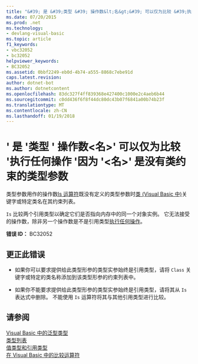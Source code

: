 ```yaml
---
title: "&#39; 是 &#39;类型 &#39; 操作数&lt;名&gt;&#39; 可以仅为比较 &#39;执行任何操作 &#39;因为 &#39;&lt;名&gt;&#39; 是没有类约束的类型参数"
ms.date: 07/20/2015
ms.prod: .net
ms.technology:
- devlang-visual-basic
ms.topic: article
f1_keywords:
- vbc32052
- bc32052
helpviewer_keywords:
- BC32052
ms.assetid: 0bbf2249-eb0d-4b74-a555-8868c7ebe91d
caps.latest.revision: 
author: dotnet-bot
ms.author: dotnetcontent
ms.openlocfilehash: 83dc327f4ff839368e427400c1000e2c4aeb6b44
ms.sourcegitcommit: c0dd436f6f8f44dc80dc43b07f6841a00b74b23f
ms.translationtype: MT
ms.contentlocale: zh-CN
ms.lasthandoff: 01/19/2018
---
```

# <a name="39is39-operand-of-type-39lttypeparameternamegt39-can-be-compared-only-to-39nothing39-because-39lttypeparameternamegt39-is-a-type-parameter-with-no-class-constraint"></a>&#39; 是 &#39;类型 &#39; 操作数&lt;名&gt;&#39; 可以仅为比较 &#39;执行任何操作 &#39;因为 &#39;&lt;名&gt;&#39; 是没有类约束的类型参数
类型参数用作的操作数[Is 运算符](../../visual-basic/language-reference/operators/is-operator.md)既没有定义的类型参数时[类 (Visual Basic 中)](http://msdn.microsoft.com/library/0777c6e6-46bc-451b-ad70-57b49d4ef4f7)关键字或特定类名在其约束列表。  
  
 `Is` 比较两个引用类型以确定它们是否指向内存中的同一个对象实例。 它无法接受的操作数，除非另一个操作数是不是引用类型[执行任何操作](../../visual-basic/language-reference/nothing.md)。  
  
 **错误 ID：** BC32052  
  
## <a name="to-correct-this-error"></a>更正此错误  
  
-   如果你可以要求提供给此类型形参的类型实参始终是引用类型，请将 `Class` 关键字或特定的类名称添加到该类型形参的约束列表中。  
  
-   如果你不能要求提供给此类型形参的类型实参始终是引用类型，请将其从 `Is` 表达式中删除。 不能使用 `Is` 运算符将其与其他引用类型进行比较。  
  
## <a name="see-also"></a>请参阅  
 [Visual Basic 中的泛型类型](../../visual-basic/programming-guide/language-features/data-types/generic-types.md)  
 [类型列表](../../visual-basic/language-reference/statements/type-list.md)  
 [值类型和引用类型](../../visual-basic/programming-guide/language-features/data-types/value-types-and-reference-types.md)  
 [在 Visual Basic 中的比较运算符](../../visual-basic/programming-guide/language-features/operators-and-expressions/comparison-operators.md)
